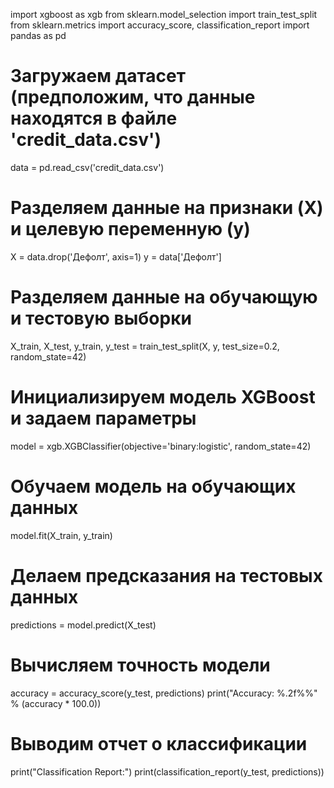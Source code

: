 import xgboost as xgb
from sklearn.model_selection import train_test_split
from sklearn.metrics import accuracy_score, classification_report
import pandas as pd
# Загружаем датасет (предположим, что данные находятся в файле 'credit_data.csv')
data = pd.read_csv('credit_data.csv')
# Разделяем данные на признаки (X) и целевую переменную (y)
X = data.drop('Дефолт', axis=1)
y = data['Дефолт']
# Разделяем данные на обучающую и тестовую выборки
X_train, X_test, y_train, y_test = train_test_split(X, y, test_size=0.2, random_state=42)
# Инициализируем модель XGBoost и задаем параметры
model = xgb.XGBClassifier(objective='binary:logistic', random_state=42)
# Обучаем модель на обучающих данных
model.fit(X_train, y_train)
# Делаем предсказания на тестовых данных
predictions = model.predict(X_test)
# Вычисляем точность модели
accuracy = accuracy_score(y_test, predictions)
print("Accuracy: %.2f%%" % (accuracy * 100.0))
# Выводим отчет о классификации
print("Classification Report:")
print(classification_report(y_test, predictions))
